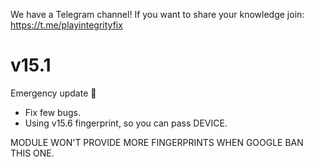 We have a Telegram channel!
If you want to share your knowledge join:
https://t.me/playintegrityfix

# v15.1

Emergency update 🚨

- Fix few bugs.
- Using v15.6 fingerprint, so you can pass DEVICE.

MODULE WON'T PROVIDE MORE FINGERPRINTS WHEN GOOGLE BAN THIS ONE.